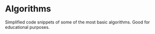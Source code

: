 # Algorithms

Simplified code snippets of some of the most basic algorithms.
Good for educational purposes.
